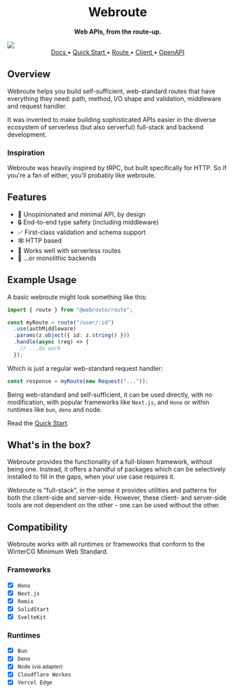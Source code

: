 <div align="center">
	
<h1>Webroute</h1>

<p>
	<b>Web APIs, from the route-up.</b>
</p>

</div>

<img src="./static/webroute-cover.jpg"/>

<div align="center">
<a href="https://webroute.vercel.app/docs">
Docs
</a>
&bull;
<a href="https://webroute.vercel.app/docs/guides/quick-start">
Quick Start
</a>
&bull;
<a href="https://webroute.vercel.app/docs/route/overview">
Route
</a>
&bull;
<a href="https://webroute.vercel.app/docs/client/overview">
Client
</a>
&bull;
<a href="https://webroute.vercel.app/docs/oas/overview">
OpenAPI
</a>
</div>

## Overview

Webroute helps you build self-sufficient, web-standard routes that have everything they need: path, method, I/O shape and validation, middleware and request handler.

It was invented to make building sophisticated APIs easier in the diverse ecosystem of serverless (but also serverful) full-stack and backend development.

### Inspiration

Webroute was heavily inspired by tRPC, but built specifically for HTTP. So if you're a fan of either, you'll probably like webroute.

## Features

- 👋 Unopinionated and minimal API, by design
- 🔒 End-to-end type safety (including middleware)
- ✅ First-class validation and schema support
- 🕸️ HTTP based
- 🚏 Works well with serverless routes
- 🐳 ...or monolithic backends

## Example Usage

A basic webroute might look something like this:

```ts
import { route } from "@webroute/route";

const myRoute = route("/user/:id")
  .use(authMiddleware)
  .params(z.object({ id: z.string() }))
  .handle(async (req) => {
    // ...do work
  });
```

Which is just a regular web-standard request handler:

```ts
const response = myRoute(new Request("..."));
```

Being web-standard and self-sufficient, it can be used directly, with no modification, with popular frameworks like `Next.js`, and `Hono` or within runtimes like `bun`, `deno` and node.

Read the [Quick Start](https://webroute.vercel.app/docs/building-apps/quick-start).

## What's in the box?

Webroute provides the functionality of a full-blown framework, without being one. Instead, it offers a handful of packages which can be selectively installed to fill in the gaps, when your use case requires it.

Webroute is "full-stack", in the sense it provides utilities and patterns for both the client-side and server-side. However, these client- and server-side tools are not dependent on the other - one can be used without the other.

## Compatibility

Webroute works with all runtimes or frameworks that conform to the WinterCG Minimum Web Standard.

### Frameworks

- [x] `Hono`
- [x] `Next.js`
- [x] `Remix`
- [x] `SolidStart`
- [x] `SvelteKit`

### Runtimes

- [x] `Bun`
- [x] `Deno`
- [x] `Node` <small>(via adapter)</small>
- [x] `Cloudflare Workes`
- [x] `Vercel Edge`
